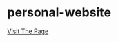 # personal-website
<a href="https://adityachowdhury2.github.io/personal-website/">Visit The Page</a>
